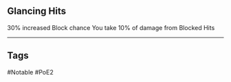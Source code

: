 ## Glancing Hits
30% increased Block chance
You take 10% of damage from Blocked Hits

---
## Tags
#Notable
#PoE2
